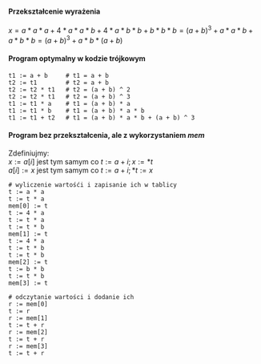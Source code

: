 #### Przekształcenie wyrażenia

$x = a*a*a + 4*a*a*b + 4*a*b*b + b*b*b = (a + b)^3 + a*a*b + a*b*b = (a + b)^3 + a*b*(a + b)$

#### Program optymalny w kodzie trójkowym

```
t1 := a + b     # t1 = a + b
t2 := t1        # t2 = a + b
t2 := t2 * t1   # t2 = (a + b) ^ 2
t2 := t2 * t1   # t2 = (a + b) ^ 3
t1 := t1 * a    # t1 = (a + b) * a
t1 := t1 * b    # t1 = (a + b) * a * b
t1 := t1 + t2   # t1 = (a + b) * a * b + (a + b) ^ 3
```

#### Program bez przekształcenia, ale z wykorzystaniem $mem$

Zdefiniujmy:\
$x := a[i]$ jest tym samym co $t := a + i; x := *t$\
$a[i] := x$ jest tym samym co $t := a + i; *t := x$

```
# wyliczenie wartośći i zapisanie ich w tablicy
t := a * a
t := t * a
mem[0] := t
t := 4 * a
t := t * a
t := t * b
mem[1] := t
t := 4 * a
t := t * b
t := t * b
mem[2] := t
t := b * b
t := t * b
mem[3] := t

# odczytanie wartości i dodanie ich
r := mem[0]
t := r
r := mem[1]
t := t + r
r := mem[2]
t := t + r
r := mem[3]
t := t + r
```
